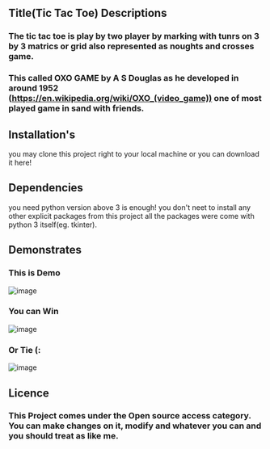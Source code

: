 ## Title(Tic Tac Toe) Descriptions
### The tic tac toe is play by two player by marking with tunrs on 3 by 3 matrics or grid also represented as noughts and crosses game.
### This called OXO GAME by A S Douglas as he developed in around 1952 (https://en.wikipedia.org/wiki/OXO_(video_game)) one of most played game in sand with friends.

## Installation's
you may clone this project right to your local machine or you can download it here!

## Dependencies
you need python version above 3 is enough! 
you don't neet to install any other explicit packages
from this project all the packages were come with python 3 itself(eg. tkinter).

## Demonstrates
### This is Demo
![image](https://github.com/user-attachments/assets/7cb30dda-3f5e-4a90-a1de-171c376ddd87)


### You can Win 
![image](https://github.com/user-attachments/assets/a821e1a5-1a96-48ab-8b87-8dde094d3d2c)


### Or Tie (:
![image](https://github.com/user-attachments/assets/adfeaa1c-6818-4ce1-a71d-2e1e665e680f)

## Licence
### This Project comes under the Open source access category. You can make changes on it, modify and whatever you can and you should treat as like me. 



